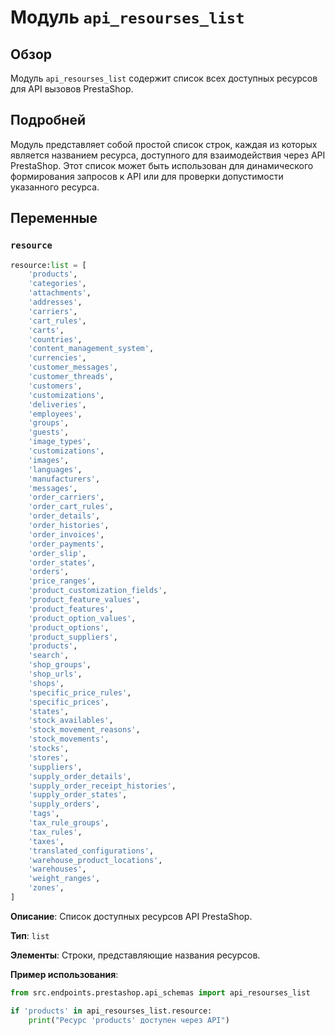 # Модуль `api_resourses_list`

## Обзор

Модуль `api_resourses_list` содержит список всех доступных ресурсов для API вызовов PrestaShop.

## Подробней

Модуль представляет собой простой список строк, каждая из которых является названием ресурса, доступного для взаимодействия через API PrestaShop. Этот список может быть использован для динамического формирования запросов к API или для проверки допустимости указанного ресурса.

## Переменные

### `resource`

```python
resource:list = [
    'products', 
    'categories', 
    'attachments', 
    'addresses',  
    'carriers', 
    'cart_rules', 
    'carts',
    'countries',
    'content_management_system',
    'currencies', 
    'customer_messages', 
    'customer_threads',
    'customers',
    'customizations',
    'deliveries',
    'employees', 
    'groups', 
    'guests',
    'image_types',
    'customizations',
    'images',
    'languages', 
    'manufacturers', 
    'messages',
    'order_carriers',
    'order_cart_rules',
    'order_details',
    'order_histories', 
    'order_invoices', 
    'order_payments',
    'order_slip',
    'order_states',
    'orders',
    'price_ranges',
    'product_customization_fields',
    'product_feature_values',
    'product_features', 
    'product_option_values', 
    'product_options',
    'product_suppliers',
    'products',
    'search',
    'shop_groups',
    'shop_urls',
    'shops', 
    'specific_price_rules', 
    'specific_prices',
    'states',
    'stock_availables',
    'stock_movement_reasons',
    'stock_movements',
    'stocks',
    'stores',
    'suppliers', 
    'supply_order_details', 
    'supply_order_receipt_histories',
    'supply_order_states',
    'supply_orders',
    'tags',
    'tax_rule_groups',
    'tax_rules',
    'taxes',
    'translated_configurations',
    'warehouse_product_locations', 
    'warehouses', 
    'weight_ranges',
    'zones',
]
```

**Описание**: Список доступных ресурсов API PrestaShop.

**Тип**: `list`

**Элементы**: Строки, представляющие названия ресурсов.

**Пример использования**:

```python
from src.endpoints.prestashop.api_schemas import api_resourses_list

if 'products' in api_resourses_list.resource:
    print("Ресурс 'products' доступен через API")
